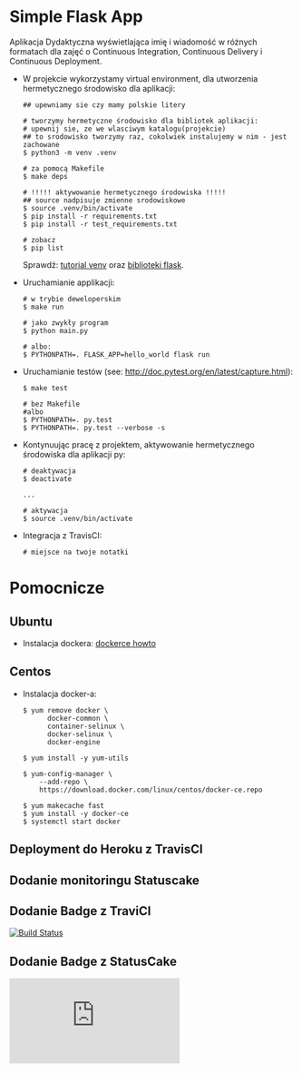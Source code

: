 # Simple Flask App

Aplikacja Dydaktyczna wyświetlająca imię i wiadomość w różnych formatach dla zajęć
o Continuous Integration, Continuous Delivery i Continuous Deployment.

- W projekcie wykorzystamy virtual environment, dla utworzenia hermetycznego środowisko dla aplikacji:

  ```
  ## upewniamy sie czy mamy polskie litery

  # tworzymy hermetyczne środowisko dla bibliotek aplikacji:
  # upewnij sie, ze we wlasciwym katalogu(projekcie)
  ## to srodowisko tworzymy raz, cokolwiek instalujemy w nim - jest zachowane
  $ python3 -m venv .venv

  # za pomocą Makefile
  $ make deps

  # !!!!! aktywowanie hermetycznego środowiska !!!!!
  ## source nadpisuje zmienne srodowiskowe
  $ source .venv/bin/activate
  $ pip install -r requirements.txt
  $ pip install -r test_requirements.txt

  # zobacz
  $ pip list
  ```

  Sprawdź: [tutorial venv](https://docs.python.org/3/tutorial/venv.html) oraz [biblioteki flask](http://flask.pocoo.org).

- Uruchamianie applikacji:

  ```
  # w trybie deweloperskim
  $ make run

  # jako zwykły program
  $ python main.py

  # albo:
  $ PYTHONPATH=. FLASK_APP=hello_world flask run
  ```

- Uruchamianie testów (see: http://doc.pytest.org/en/latest/capture.html):

  ```
  $ make test

  # bez Makefile
  #albo
  $ PYTHONPATH=. py.test
  $ PYTHONPATH=. py.test --verbose -s
  ```

- Kontynuując pracę z projektem, aktywowanie hermetycznego środowiska dla aplikacji py:

  ```
  # deaktywacja
  $ deactivate
  ```

  ```
  ...

  # aktywacja
  $ source .venv/bin/activate
  ```

- Integracja z TravisCI:

  ```
  # miejsce na twoje notatki
  ```

# Pomocnicze

## Ubuntu

- Instalacja dockera: [dockerce howto](https://docs.docker.com/install/linux/docker-ce/ubuntu/)

## Centos

- Instalacja docker-a:

  ```
  $ yum remove docker \
        docker-common \
        container-selinux \
        docker-selinux \
        docker-engine

  $ yum install -y yum-utils

  $ yum-config-manager \
      --add-repo \
      https://download.docker.com/linux/centos/docker-ce.repo

  $ yum makecache fast
  $ yum install -y docker-ce
  $ systemctl start docker
  ```
## Deployment do Heroku z TravisCI

## Dodanie monitoringu Statuscake

## Dodanie Badge z TraviCI

[![Build Status](https://travis-ci.org/primeira-iza/se_hello_printer_app.svg?branch=master)](https://travis-ci.org/primeira-iza/se_hello_printer_app)

## Dodanie Badge z StatusCake

![StatusCake](https://app.statuscake.com/button/index.php?Track=5961429&Days=1&Design=2)
